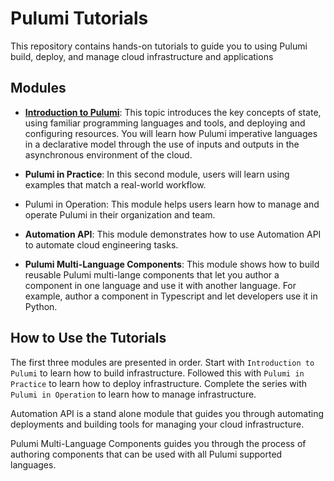 # Pulumi Tutorials

This repository contains hands-on tutorials to guide you to using Pulumi build, deploy, and manage cloud infrastructure and applications

## Modules

- [**Introduction to Pulumi**](./introduction_to_pulumi): This topic introduces the key concepts of state, using familiar programming languages and tools, and deploying and configuring resources. You will learn how Pulumi imperative languages in a declarative model through the use of inputs and outputs in the asynchronous environment of the cloud.

- **Pulumi in Practice**: In this second module, users will learn using examples that match a real-world workflow. 

- Pulumi in Operation: This module helps users learn how to manage and operate Pulumi in their organization and team.

- **Automation API**: This module demonstrates how to use Automation API to automate cloud engineering tasks.

- **Pulumi Multi-Language Components**: This module shows how to build reusable Pulumi multi-lange components that let you author a component in one language and use it with another language. For example, author a component in Typescript and let developers use it in Python.

## How to Use the Tutorials

The first three modules are presented in order. Start with `Introduction to Pulumi` to learn how to build infrastructure. Followed this with `Pulumi in Practice` to learn how to deploy infrastructure. Complete the series with `Pulumi in Operation` to learn how to manage infrastructure.

Automation API is a stand alone module that guides you through automating deployments and building tools for managing your cloud infrastructure.

Pulumi Multi-Language Components guides you through the process of authoring components that can be used with all Pulumi supported languages.
